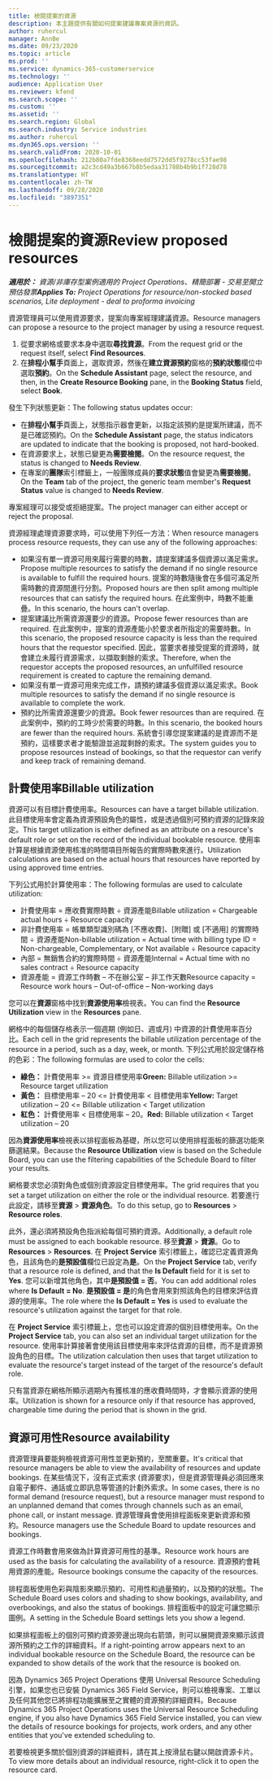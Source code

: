 ```yaml
---
title: 檢閱提案的資源
description: 本主題提供有關如何提案建議專案資源的資訊。
author: ruhercul
manager: AnnBe
ms.date: 09/23/2020
ms.topic: article
ms.prod: ''
ms.service: dynamics-365-customerservice
ms.technology: ''
audience: Application User
ms.reviewer: kfend
ms.search.scope: ''
ms.custom: ''
ms.assetid: ''
ms.search.region: Global
ms.search.industry: Service industries
ms.author: ruhercul
ms.dyn365.ops.version: ''
ms.search.validFrom: 2020-10-01
ms.openlocfilehash: 212b80a7fde8368eedd7572dd5f9278cc53fae98
ms.sourcegitcommit: a2c3cd49a3b667b8b5edaa31788b4b9b1f728d78
ms.translationtype: HT
ms.contentlocale: zh-TW
ms.lasthandoff: 09/28/2020
ms.locfileid: "3897351"
---
```

# <a name="review-proposed-resources"></a><span data-ttu-id="cb11f-103">檢閱提案的資源</span><span class="sxs-lookup"><span data-stu-id="cb11f-103">Review proposed resources</span></span>

<span data-ttu-id="cb11f-104">_**適用於：** 資源/非庫存型案例適用的 Project Operations、精簡部署 - 交易至開立預估發票_</span><span class="sxs-lookup"><span data-stu-id="cb11f-104">_**Applies To:** Project Operations for resource/non-stocked based scenarios, Lite deployment - deal to proforma invoicing_</span></span>

<span data-ttu-id="cb11f-105">資源管理員可以使用資源要求，提案向專案經理建議資源。</span><span class="sxs-lookup"><span data-stu-id="cb11f-105">Resource managers can propose a resource to the project manager by using a resource request.</span></span>

1. <span data-ttu-id="cb11f-106">從要求網格或要求本身中選取**尋找資源**。</span><span class="sxs-lookup"><span data-stu-id="cb11f-106">From the request grid or the request itself, select **Find Resources**.</span></span>
2. <span data-ttu-id="cb11f-107">在**排程小幫手**頁面上，選取資源，然後在**建立資源預約**窗格的**預約狀態**欄位中選取**預約**。</span><span class="sxs-lookup"><span data-stu-id="cb11f-107">On the **Schedule Assistant** page, select the resource, and then, in the **Create Resource Booking** pane, in the **Booking Status** field, select **Book**.</span></span>

<span data-ttu-id="cb11f-108">發生下列狀態更新：</span><span class="sxs-lookup"><span data-stu-id="cb11f-108">The following status updates occur:</span></span>

- <span data-ttu-id="cb11f-109">在**排程小幫手**頁面上，狀態指示器會更新，以指定該預約是提案所建議，而不是已確認預約。</span><span class="sxs-lookup"><span data-stu-id="cb11f-109">On the **Schedule Assistant** page, the status indicators are updated to indicate that the booking is proposed, not hard-booked.</span></span>
- <span data-ttu-id="cb11f-110">在資源要求上，狀態已變更為**需要檢閱**。</span><span class="sxs-lookup"><span data-stu-id="cb11f-110">On the resource request, the status is changed to **Needs Review**.</span></span>
- <span data-ttu-id="cb11f-111">在專案的**團隊**索引標籤上，一般團隊成員的**要求狀態**值會變更為**需要檢閱**。</span><span class="sxs-lookup"><span data-stu-id="cb11f-111">On the **Team** tab of the project, the generic team member's **Request Status** value is changed to **Needs Review**.</span></span>

<span data-ttu-id="cb11f-112">專案經理可以接受或拒絕提案。</span><span class="sxs-lookup"><span data-stu-id="cb11f-112">The project manager can either accept or reject the proposal.</span></span>

<span data-ttu-id="cb11f-113">資源經理處理資源要求時，可以使用下列任一方法：</span><span class="sxs-lookup"><span data-stu-id="cb11f-113">When resource managers process resource requests, they can use any of the following approaches:</span></span>

- <span data-ttu-id="cb11f-114">如果沒有單一資源可用來履行需要的時數，請提案建議多個資源以滿足需求。</span><span class="sxs-lookup"><span data-stu-id="cb11f-114">Propose multiple resources to satisfy the demand if no single resource is available to fulfill the required hours.</span></span> <span data-ttu-id="cb11f-115">提案的時數隨後會在多個可滿足所需時數的資源間進行分割。</span><span class="sxs-lookup"><span data-stu-id="cb11f-115">Proposed hours are then split among multiple resources that can satisfy the required hours.</span></span> <span data-ttu-id="cb11f-116">在此案例中，時數不能重疊。</span><span class="sxs-lookup"><span data-stu-id="cb11f-116">In this scenario, the hours can't overlap.</span></span>
- <span data-ttu-id="cb11f-117">提案建議比所需資源還要少的資源。</span><span class="sxs-lookup"><span data-stu-id="cb11f-117">Propose fewer resources than are required.</span></span> <span data-ttu-id="cb11f-118">在此案例中，提案的資源產能小於要求者所指定的需要時數。</span><span class="sxs-lookup"><span data-stu-id="cb11f-118">In this scenario, the proposed resource capacity is less than the required hours that the requestor specified.</span></span> <span data-ttu-id="cb11f-119">因此，當要求者接受提案的資源時，就會建立未履行資源需求，以擷取剩餘的索求。</span><span class="sxs-lookup"><span data-stu-id="cb11f-119">Therefore, when the requestor accepts the proposed resources, an unfulfilled resource requirement is created to capture the remaining demand.</span></span>
- <span data-ttu-id="cb11f-120">如果沒有單一資源可用來完成工作，請預約建議多個資源以滿足索求。</span><span class="sxs-lookup"><span data-stu-id="cb11f-120">Book multiple resources to satisfy the demand if no single resource is available to complete the work.</span></span>
- <span data-ttu-id="cb11f-121">預約比所需資源還要少的資源。</span><span class="sxs-lookup"><span data-stu-id="cb11f-121">Book fewer resources than are required.</span></span> <span data-ttu-id="cb11f-122">在此案例中，預約的工時少於需要的時數。</span><span class="sxs-lookup"><span data-stu-id="cb11f-122">In this scenario, the booked hours are fewer than the required hours.</span></span> <span data-ttu-id="cb11f-123">系統會引導您提案建議的是資源而不是預約，這樣要求者才能驗證並追蹤剩餘的索求。</span><span class="sxs-lookup"><span data-stu-id="cb11f-123">The system guides you to propose resources instead of bookings, so that the requestor can verify and keep track of remaining demand.</span></span>

## <a name="billable-utilization"></a><span data-ttu-id="cb11f-124">計費使用率</span><span class="sxs-lookup"><span data-stu-id="cb11f-124">Billable utilization</span></span>

<span data-ttu-id="cb11f-125">資源可以有目標計費使用率。</span><span class="sxs-lookup"><span data-stu-id="cb11f-125">Resources can have a target billable utilization.</span></span> <span data-ttu-id="cb11f-126">此目標使用率會定義為資源預設角色的屬性，或是透過個別可預約資源的記錄來設定。</span><span class="sxs-lookup"><span data-stu-id="cb11f-126">This target utilization is either defined as an attribute on a resource's default role or set on the record of the individual bookable resource.</span></span> <span data-ttu-id="cb11f-127">使用率計算是根據資源使用核准的時間項目所報告的實際時數來進行。</span><span class="sxs-lookup"><span data-stu-id="cb11f-127">Utilization calculations are based on the actual hours that resources have reported by using approved time entries.</span></span>

<span data-ttu-id="cb11f-128">下列公式用於計算使用率：</span><span class="sxs-lookup"><span data-stu-id="cb11f-128">The following formulas are used to calculate utilization:</span></span>

- <span data-ttu-id="cb11f-129">計費使用率 = 應收費實際時數 ÷ 資源產能</span><span class="sxs-lookup"><span data-stu-id="cb11f-129">Billable utilization = Chargeable actual hours ÷ Resource capacity</span></span>
- <span data-ttu-id="cb11f-130">非計費使用率 = 帳單類型識別碼為 [不應收費]、[附贈] 或 [不適用] 的實際時間 ÷ 資源產能</span><span class="sxs-lookup"><span data-stu-id="cb11f-130">Non-billable utilization = Actual time with billing type ID = Non-chargeable, Complementary, or Not available ÷ Resource capacity</span></span>
- <span data-ttu-id="cb11f-131">內部 = 無銷售合約的實際時間 ÷ 資源產能</span><span class="sxs-lookup"><span data-stu-id="cb11f-131">Internal = Actual time with no sales contract ÷ Resource capacity</span></span>
- <span data-ttu-id="cb11f-132">資源產能 = 資源工作時數 – 不在辦公室 – 非工作天數</span><span class="sxs-lookup"><span data-stu-id="cb11f-132">Resource capacity = Resource work hours – Out-of-office – Non-working days</span></span>

<span data-ttu-id="cb11f-133">您可以在**資源**窗格中找到**資源使用率**檢視表。</span><span class="sxs-lookup"><span data-stu-id="cb11f-133">You can find the **Resource Utilization** view in the **Resources** pane.</span></span>

<span data-ttu-id="cb11f-134">網格中的每個儲存格表示一個週期 (例如日、週或月) 中資源的計費使用率百分比。</span><span class="sxs-lookup"><span data-stu-id="cb11f-134">Each cell in the grid represents the billable utilization percentage of the resource in a period, such as a day, week, or month.</span></span> <span data-ttu-id="cb11f-135">下列公式用於設定儲存格的色彩：</span><span class="sxs-lookup"><span data-stu-id="cb11f-135">The following formulas are used to color the cells:</span></span>

- <span data-ttu-id="cb11f-136">**綠色：** 計費使用率 \>= 資源目標使用率</span><span class="sxs-lookup"><span data-stu-id="cb11f-136">**Green:** Billable utilization \>= Resource target utilization</span></span>
- <span data-ttu-id="cb11f-137">**黃色：** 目標使用率 – 20 \<= 計費使用率 \< 目標使用率</span><span class="sxs-lookup"><span data-stu-id="cb11f-137">**Yellow:** Target utilization – 20 \<= Billable utilization \< Target utilization</span></span>
- <span data-ttu-id="cb11f-138">**紅色：** 計費使用率 \< 目標使用率 – 20。</span><span class="sxs-lookup"><span data-stu-id="cb11f-138">**Red:** Billable utilization \< Target utilization – 20</span></span>

<span data-ttu-id="cb11f-139">因為**資源使用率**檢視表以排程面板為基礎，所以您可以使用排程面板的篩選功能來篩選結果。</span><span class="sxs-lookup"><span data-stu-id="cb11f-139">Because the **Resource Utilization** view is based on the Schedule Board, you can use the filtering capabilities of the Schedule Board to filter your results.</span></span>

<span data-ttu-id="cb11f-140">網格要求您必須對角色或個別資源設定目標使用率。</span><span class="sxs-lookup"><span data-stu-id="cb11f-140">The grid requires that you set a target utilization on either the role or the individual resource.</span></span> <span data-ttu-id="cb11f-141">若要進行此設定，請移至**資源** \> **資源角色**。</span><span class="sxs-lookup"><span data-stu-id="cb11f-141">To do this setup, go to **Resources** \> **Resource roles**.</span></span>

<span data-ttu-id="cb11f-142">此外，還必須將預設角色指派給每個可預約資源。</span><span class="sxs-lookup"><span data-stu-id="cb11f-142">Additionally, a default role must be assigned to each bookable resource.</span></span> <span data-ttu-id="cb11f-143">移至**資源** \> **資源**。</span><span class="sxs-lookup"><span data-stu-id="cb11f-143">Go to **Resources** \> **Resources**.</span></span> <span data-ttu-id="cb11f-144">在 **Project Service** 索引標籤上，確認已定義資源角色，且該角色的**是預設值**欄位已設定為**是**。</span><span class="sxs-lookup"><span data-stu-id="cb11f-144">On the **Project Service** tab, verify that a resource role is defined, and that the **Is Default** field for it is set to **Yes**.</span></span> <span data-ttu-id="cb11f-145">您可以新增其他角色，其中**是預設值 = 否**。</span><span class="sxs-lookup"><span data-stu-id="cb11f-145">You can add additional roles where **Is Default = No**.</span></span> <span data-ttu-id="cb11f-146">**是預設值 = 是**的角色會用來對照該角色的目標來評估資源的使用率。</span><span class="sxs-lookup"><span data-stu-id="cb11f-146">The role where the **Is Default = Yes** is used to evaluate the resource's utilization against the target for that role.</span></span>

<span data-ttu-id="cb11f-147">在 **Project Service** 索引標籤上，您也可以設定資源的個別目標使用率。</span><span class="sxs-lookup"><span data-stu-id="cb11f-147">On the **Project Service** tab, you can also set an individual target utilization for the resource.</span></span> <span data-ttu-id="cb11f-148">使用率計算接著會使用該目標使用率來評估資源的目標，而不是資源預設角色的目標。</span><span class="sxs-lookup"><span data-stu-id="cb11f-148">The utilization calculation then uses that target utilization to evaluate the resource's target instead of the target of the resource's default role.</span></span>

<span data-ttu-id="cb11f-149">只有當資源在網格所顯示週期內有獲核准的應收費時間時，才會顯示資源的使用率。</span><span class="sxs-lookup"><span data-stu-id="cb11f-149">Utilization is shown for a resource only if that resource has approved, chargeable time during the period that is shown in the grid.</span></span>

## <a name="resource-availability"></a><span data-ttu-id="cb11f-150">資源可用性</span><span class="sxs-lookup"><span data-stu-id="cb11f-150">Resource availability</span></span>

<span data-ttu-id="cb11f-151">資源管理員要能夠檢視資源可用性並更新預約，至關重要。</span><span class="sxs-lookup"><span data-stu-id="cb11f-151">It's critical that resource managers be able to view the availability of resources and update bookings.</span></span> <span data-ttu-id="cb11f-152">在某些情況下，沒有正式索求 (資源要求)，但是資源管理員必須回應來自電子郵件、通話或立即訊息等管道的計劃外索求。</span><span class="sxs-lookup"><span data-stu-id="cb11f-152">In some cases, there is no formal demand (resource request), but a resource manager must respond to an unplanned demand that comes through channels such as an email, phone call, or instant message.</span></span> <span data-ttu-id="cb11f-153">資源管理員會使用排程面板來更新資源和預約。</span><span class="sxs-lookup"><span data-stu-id="cb11f-153">Resource managers use the Schedule Board to update resources and bookings.</span></span>

<span data-ttu-id="cb11f-154">資源工作時數會用來做為計算資源可用性的基準。</span><span class="sxs-lookup"><span data-stu-id="cb11f-154">Resource work hours are used as the basis for calculating the availability of a resource.</span></span> <span data-ttu-id="cb11f-155">資源預約會耗用資源的產能。</span><span class="sxs-lookup"><span data-stu-id="cb11f-155">Resource bookings consume the capacity of the resources.</span></span>

<span data-ttu-id="cb11f-156">排程面板使用色彩與陰影來顯示預約、可用性和過量預約，以及預約的狀態。</span><span class="sxs-lookup"><span data-stu-id="cb11f-156">The Schedule Board uses colors and shading to show bookings, availability, and overbookings, and also the status of bookings.</span></span> <span data-ttu-id="cb11f-157">排程面板中的設定可讓您顯示圖例。</span><span class="sxs-lookup"><span data-stu-id="cb11f-157">A setting in the Schedule Board settings lets you show a legend.</span></span>

<span data-ttu-id="cb11f-158">如果排程面板上的個別可預約資源旁邊出現向右箭頭，則可以展開資源來顯示該資源所預約之工作的詳細資料。</span><span class="sxs-lookup"><span data-stu-id="cb11f-158">If a right-pointing arrow appears next to an individual bookable resource on the Schedule Board, the resource can be expanded to show details of the work that the resource is booked on.</span></span>

<span data-ttu-id="cb11f-159">因為 Dynamics 365 Project Operations 使用 Universal Resource Scheduling 引擎，如果您也已安裝 Dynamics 365 Field Service，則可以檢視專案、工單以及任何其他您已將排程功能擴展至之實體的資源預約詳細資料。</span><span class="sxs-lookup"><span data-stu-id="cb11f-159">Because Dynamics 365 Project Operations uses the Universal Resource Scheduling engine, if you also have Dynamics 365 Field Service installed, you can view the details of resource bookings for projects, work orders, and any other entities that you've extended scheduling to.</span></span>

<span data-ttu-id="cb11f-160">若要檢視更多關於個別資源的詳細資料，請在其上按滑鼠右鍵以開啟資源卡片。</span><span class="sxs-lookup"><span data-stu-id="cb11f-160">To view more details about an individual resource, right-click it to open the resource card.</span></span>

